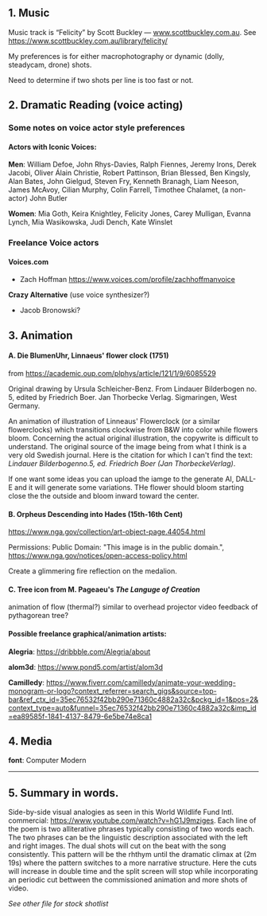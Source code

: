 ## 1. Music

Music track is “Felicity” by Scott Buckley — www.scottbuckley.com.au. See <https://www.scottbuckley.com.au/library/felicity/>

My preferences is for either macrophotography or dynamic (dolly, steadycam, drone) shots.

Need to determine if two shots per line is too fast or not.

## 2. Dramatic Reading (voice acting)
### Some notes on voice actor style preferences

#### Actors with Iconic Voices:

**Men**: William Defoe, John Rhys-Davies, Ralph Fiennes, Jeremy Irons, Derek Jacobi, Oliver Álain Christie, Robert Pattinson, Brian Blessed, Ben Kingsly, Alan Bates, John Gielgud, Steven Fry, Kenneth Branagh, Liam Neeson, James McAvoy, Cilian Murphy, Colin Farrell, Timothee Chalamet, (a non-actor) John Butler

**Women**: Mia Goth, Keira Knightley, Felicity Jones, Carey Mulligan, Evanna Lynch, Mia Wasikowska, Judi Dench, Kate Winslet

### Freelance Voice actors
#### Voices.com
- Zach Hoffman <https://www.voices.com/profile/zachhoffmanvoice>

**Crazy Alternative** (use voice synthesizer?)
- Jacob Bronowski?

## 3. Animation
#### A. Die BlumenUhr, Linnaeus' flower clock (1751)

from <https://academic.oup.com/plphys/article/121/1/9/6085529>

Original drawing by Ursula Schleicher-Benz. From Lindauer Bilderbogen no. 5, edited by Friedrich Boer. Jan Thorbecke Verlag. Sigmaringen, West Germany.

An animation of illustration of Linneaus' Flowerclock (or a similar flowerclocks) which transitions clockwise from B&W into color while flowers bloom. Concerning the actual original illustration, the copywrite is difficult to understand. The original source of the image being from what I think is a very old Swedish journal. Here is the citation for which I can't find the text: *Lindauer Bilderbogenno.5, ed. Friedrich Boer (Jan ThorbeckeVerlag)*.

If one want some ideas you can upload the iamge to the generate AI, DALL-E and it will generate some variations. THe flower should bloom starting close the the outside and bloom inward toward the center.

#### B. Orpheus Descending into Hades (15th-16th Cent)

<https://www.nga.gov/collection/art-object-page.44054.html>

Permissions: Public Domain: "This image is in the public domain.", <https://www.nga.gov/notices/open-access-policy.html>

Create a glimmering fire reflection on the medalion.

#### C. Tree icon from M. Pageaeu's *The Languge of Creation* 
animation of flow (thermal?) similar to overhead projector video feedback of pythagorean tree?

#### Possible freelance graphical/animation artists:
**Alegria**: https://dribbble.com/Alegria/about

**alom3d**: https://www.pond5.com/artist/alom3d

**Camilledy**: <https://www.fiverr.com/camilledy/animate-your-wedding-monogram-or-logo?context_referrer=search_gigs&source=top-bar&ref_ctx_id=35ec76532f42bb290e71360c4882a32c&pckg_id=1&pos=2&context_type=auto&funnel=35ec76532f42bb290e71360c4882a32c&imp_id=ea89585f-1841-4137-8479-6e5be74e8ca1>

## 4. Media

**font**: Computer Modern

---

## 5. Summary in words.

Side-by-side visual analogies as seen in this World Wildlife Fund Intl. commercial: <https://www.youtube.com/watch?v=hG1J9mziges>. Each line of the poem is two alliterative phrases typically consisting of two words each. The two phrases can be the linguistic description associated with the left and right images. The dual shots will cut on the beat with the song consistently. This pattern will be the rhthym until the dramatic climax at (2m 19s) where the pattern switches to a more narrative structure. Here the cuts will increase in double time and the split screen will stop while incorporating an periodic cut bettween the commissioned animation and more shots of video. 

*See other file for stock shotlist*
